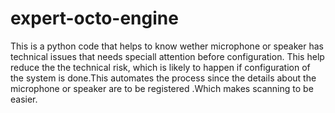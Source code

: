 # expert-octo-engine
This is a python code that helps to know wether microphone or speaker has technical issues that needs speciall attention before configuration.
This help reduce the the technical risk, which is likely to happen if configuration of the system is done.This automates the process since the details about the microphone or speaker are to be registered .Which makes scanning to be easier.
